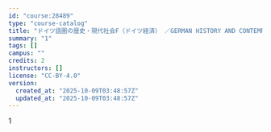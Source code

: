 ```yaml
---
id: "course:28489"
type: "course-catalog"
title: "ドイツ語圏の歴史・現代社会F（ドイツ経済） ／GERMAN HISTORY AND CONTEMPORARY SOCIETY F"
summary: "1"
tags: []
campus: ""
credits: 2
instructors: []
license: "CC-BY-4.0"
version:
  created_at: "2025-10-09T03:48:57Z"
  updated_at: "2025-10-09T03:48:57Z"
---
```

1
